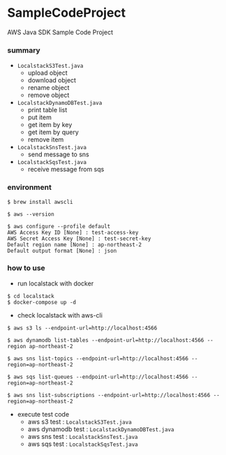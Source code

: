 # SampleCodeProject
AWS Java SDK Sample Code Project

### summary
- `LocalstackS3Test.java`
  - upload object
  - download object
  - rename object
  - remove object
- `LocalstackDynamoDBTest.java`
  - print table list
  - put item
  - get item by key
  - get item by query
  - remove item
- `LocalstackSnsTest.java`
  - send message to sns
- `LocalstackSqsTest.java`
  - receive message from sqs 

### environment
```shell
$ brew install awscli
```

```shell
$ aws --version
```

```shell
$ aws configure --profile default
AWS Access Key ID [None] : test-access-key
AWS Secret Access Key [None] : test-secret-key
Default region name [None] : ap-northeast-2
Default output format [None] : json
```

### how to use
- run localstack with docker
```shell
$ cd localstack
$ docker-compose up -d 
```
- check localstack with aws-cli
```shell
$ aws s3 ls --endpoint-url=http://localhost:4566
```

```shell
$ aws dynamodb list-tables --endpoint-url=http://localhost:4566 --region ap-northeast-2
```

```shell
$ aws sns list-topics --endpoint-url=http://localhost:4566 --region=ap-northeast-2
```

```shell
$ aws sqs list-queues --endpoint-url=http://localhost:4566 --region=ap-northeast-2
```

```shell
$ aws sns list-subscriptions --endpoint-url=http://localhost:4566 --region=ap-northeast-2
```

- execute test code
  - aws s3 test : `LocalstackS3Test.java`
  - aws dynamodb test : `LocalstackDynamoDBTest.java`
  - aws sns test : `LocalstackSnsTest.java`
  - aws sqs test : `LocalstackSqsTest.java`
